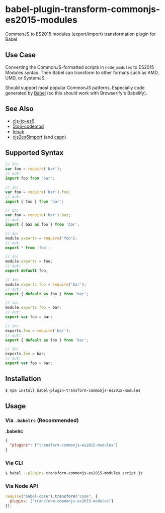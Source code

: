 # babel-plugin-transform-commonjs-es2015-modules

CommonJS to ES2015 modules (export/import) transformation plugin for Babel

## Use Case

Converting the CommonJS-formatted scripts in `node_modules` to ES2015 Modules syntax. Then Babel can transform to other formats such as AMD, UMD, or SystemJS.

Should support most popular CommonJS patterns. Especially code generated by [Babel](https://babeljs.io/docs/plugins/transform-es2015-modules-commonjs/) (so this should work with Browserify's Babelify).

## See Also

- [cjs-to-es6](https://github.com/nolanlawson/cjs-to-es6)
- [5to6-codemod](https://github.com/5to6/5to6-codemod)
- [lebab](https://github.com/lebab/lebab)
- [cjs2es6import](https://github.com/deathcap/cjs2es6import) (and [capn](https://github.com/deathcap/capn))

## Supported Syntax

```js
// in:
var foo = require('bar');
// out:
import foo from 'bar';

// in:
var foo = require('bar').foo;
// out:
import { foo } from 'bar';

// in:
var foo = require('bar').baz;
// out:
import { baz as foo } from 'bar';

// in:
module.exports = require('foo');
// out:
export * from 'foo';

// in:
module.exports = foo;
// out:
export default foo;

// in:
module.exports.foo = require('bar');
// out:
export { default as foo } from 'bar';

// in:
module.exports.foo = bar;
// out:
export var foo = bar;

// in:
exports.foo = require('bar');
// out:
export { default as foo } from 'bar';

// in:
exports.foo = bar;
// out:
export var foo = bar;
```

## Installation

```sh
$ npm install babel-plugin-transform-commonjs-es2015-modules
```

## Usage

### Via `.babelrc` (Recommended)

**.babelrc**

```json
{
  "plugins": ["transform-commonjs-es2015-modules"]
}
```

### Via CLI

```sh
$ babel --plugins transform-commonjs-es2015-modules script.js
```

### Via Node API

```javascript
require("babel-core").transform("code", {
  plugins: ["transform-commonjs-es2015-modules"]
});
```
